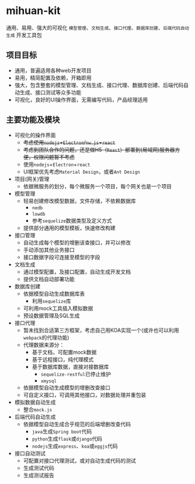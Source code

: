# mihuan-kit

通用、易用、强大的可视化
`模型管理`、`文档生成`、`接口代理`、`数据库创建`、`后端代码自动生成`
开发工具包

## 项目目标

- 通用，普遍适用各种web开发项目
- 易用，精简配置及依赖，开箱即用
- 强大，包含整套的模型管理、文档生成、接口代理、数据库创建、后端代码自动生成、接口测试等众多功能
- 可视化，良好的UI操作界面，无需编写代码，产品经理适用

## 主要功能及模块

- 可视化的操作界面
  - ~~考虑使用`nodejs`+`Electron`/`nw.js`+`react`~~
  - ~~考虑到团队合作的问题，还是做H5（`React`）部署到(局域网)服务器方便，权限问题暂不考虑~~
  - 使用`nodejs`+`Electron`+`react`
  - UI框架优先考虑`Material Design`，或者`Ant Design`
- 项目(网关)管理
  - 依据微服务的划分，每个微服务一个项目，每个网关也是一个项目
- 模型管理
  - 轻易创建修改模型数据，文件存储，不依赖数据库
    - `nedb`
    - `lowdb`
    - 参考`sequelize`数据类型及定义方式
  - 提供部分通用的模型模板，快速修改构建
- 接口管理
  - 自动生成每个模型的增删该查接口，并可以修改
  - 手动添加其他业务接口
  - 接口数据字段可连接至模型的字段
- 文档生成
  - 通过模型配置，及接口配置，自动生成开发文档
  - 提供文档自动部署功能
- 数据库创建
  - 依据模型自动生成数据库表
    - 利用`sequelize`库
  - 可利用mock工具插入模拟数据
  - 预设数据管理及SQL生成
- 接口代理
  - 暂未找到合适第三方框架，考虑自己用KOA实现一个(或许也可以利用`webpack`的代理功能)
  - 代理数据来源分：
    - 基于文档，可配置mock数据
    - 基于远程接口，纯代理模式
    - 基于数据库数据，直接对接数据库
      - `sequelize-restful`已停止维护
      - `xmysql`
  - 依据模型自动生成模型的增删改查接口
  - 可自定义接口，可调用其他接口，对数据处理并重包装
- 模拟数据自动生成
  - 整合`mock.js`
- 后端代码自动生成
  - 依据模型自动生成合乎规范的后端增删改查代码
    - `java`生成`Spring boot`代码
    - `python`生成`flask`或`django`代码
    - `nodejs`生成`express`、`koa`或`eggjs`代码
- 接口自动测试
  - 可配置对接口代理测试，或对自动生成代码的测试
  - 生成测试代码
  - 生成测试报告
